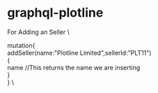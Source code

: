 # graphql-plotline

For Adding an Seller \

mutation{ \
addSeller(name:"Plotline Limited",sellerId:"PLT11") \
  { \
    name //This returns the name we are inserting \
  } \
} \

